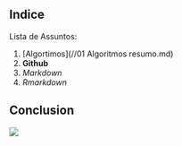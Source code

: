 ## Indice

Lista de Assuntos:

1. [Algortimos](//01 Algoritmos resumo.md)
1. **Github**
1. _Markdown_
1. _Rmarkdown_

## Conclusion

![](https://octodex.github.com/images/labtocat.png)
